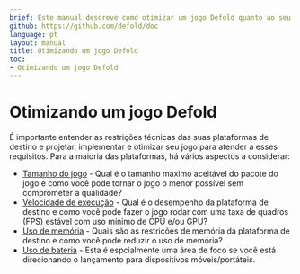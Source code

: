 ```yaml
---
brief: Este manual descreve como otimizar um jogo Defold quanto ao seu tamanho e desempenho.
github: https://github.com/defold/doc
language: pt
layout: manual
title: Otimizando um jogo Defold
toc:
- Otimizando um jogo Defold
---
```


# Otimizando um jogo Defold
É importante entender as restrições técnicas das suas plataformas de destino e projetar, implementar e otimizar seu jogo para atender a esses requisitos. Para a maioria das plataformas, há vários aspectos a considerar:

* [Tamanho do jogo](/manuals/optimization-size) - Qual é o tamanho máximo aceitável do pacote do jogo e como você pode tornar o jogo o menor possível sem comprometer a qualidade?
* [Velocidade de execução](/manuals/optimization-speed) - Qual é o desempenho da plataforma de destino e como você pode fazer o jogo rodar com uma taxa de quadros (FPS) estável com uso mínimo de CPU e/ou GPU?
* [Uso de memória](/manuals/optimization-memory) - Quais são as restrições de memória da plataforma de destino e como você pode reduzir o uso de memória?
* [Uso de bateria](/manuals/optimization-battery) - Esta é espcialmente uma área de foco se você está direcionando o lançamento para dispositivos móveis/portáteis.